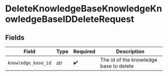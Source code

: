 # DeleteKnowledgeBaseKnowledgeKnowledgeBaseIDDeleteRequest


## Fields

| Field                                  | Type                                   | Required                               | Description                            |
| -------------------------------------- | -------------------------------------- | -------------------------------------- | -------------------------------------- |
| `knowledge_base_id`                    | *str*                                  | :heavy_check_mark:                     | The id of the knowledge base to delete |